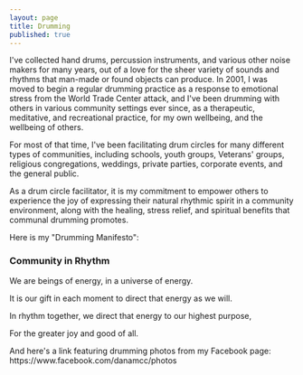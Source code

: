 ```yaml
---
layout: page
title: Drumming
published: true
---
```


I've collected hand drums, percussion instruments, and various other noise makers for many years, out of a love for the sheer variety of sounds and rhythms that man-made or found objects can produce. In 2001, I was moved to begin a regular drumming practice as a response to emotional stress from the World Trade Center attack, and I've been drumming with others in various community settings ever since, as a therapeutic, meditative, and recreational practice, for my own wellbeing, and the wellbeing of others. 

For most of that time, I've been facilitating drum circles for many different types of communities, including schools, youth groups, Veterans' groups, religious congregations, weddings, private parties, corporate events, and the general public. 

As a drum circle facilitator, it is my commitment to empower others to experience the joy of expressing their natural rhythmic spirit in a community environment, along with the healing, stress relief, and spiritual benefits that communal drumming promotes. 

<p class="sidenote">Here is my "Drumming Manifesto":</p>

<div class="well manifesto">
  <h3>Community in Rhythm</h3>

  <p>We are beings of energy, in a universe of energy.</p>

  <p>It is our gift in each moment to direct that energy as we will.</p>

  <p>In rhythm together, we direct that energy to our highest purpose,</p>

  <p>For the greater joy and good of all.</p>
</div>



<p class="sidenote">
  And here's a link featuring drumming photos from my Facebook page:
  https://www.facebook.com/danamcc/photos
</p>
